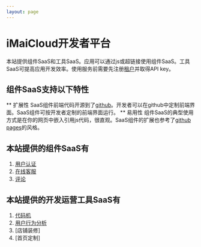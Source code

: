 ```yaml
---
layout: page
---
```


# iMaiCloud开发者平台

本站提供组件SaaS和工具SaaS。应用可以通过js或超链接使用组件SaaS。工具SaaS可提高应用开发效率。使用服务前需要先注册[租户](/terms/tenant/)并取得API key。

## 组件SaaS支持以下特性 ##
** 扩展性 
SaaS组件前端代码开源到了[github](github.com)。开发者可以在github中定制前端界面。SaaS组件可按开发者定制的前端界面运行。
** 易用性 
组件SaaS的典型使用方式是在你的网页中嵌入引用js代码，很直观。SaaS组件的扩展也参考了[github pages](pages.github.com)的风格。

## 本站提供的组件SaaS有 ##
1. [用户认证](/iam/)
2. [在线客服](/ocs/)
3. [评论](/comment/)

## 本站提供的开发运营工具SaaS有 ##
1. [代码机](/codegen/)
2. [用户行为分析](/uba/)
3. [店铺装修]
4. [首页定制]
